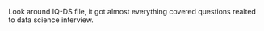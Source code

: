 Look around IQ-DS file, it got almost everything covered questions realted to data science interview.
